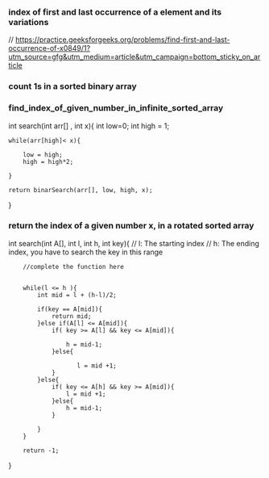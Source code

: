 
### index of  first and last occurrence of a element and its variations
// https://practice.geeksforgeeks.org/problems/find-first-and-last-occurrence-of-x0849/1?utm_source=gfg&utm_medium=article&utm_campaign=bottom_sticky_on_article


### count 1s in a sorted binary array

### find_index_of_given_number_in_infinite_sorted_array
int search(int arr[] , int x){
	int low=0;
	int high = 1;
 
	while(arr[high]< x){
		 
		low = high;
		high = high*2;
		
	}
	
	return binarSearch(arr[], low, high, x);
}


### return the index of a given number x, in a rotated sorted array
int search(int A[], int l, int h, int key){
        // l: The starting index
        // h: The ending index, you have to search the key in this range
        
        //complete the function here
        
        
        while(l <= h ){
            int mid = l + (h-l)/2;
            
            if(key == A[mid]){
                return mid;
            }else if(A[l] <= A[mid]){
                if( key >= A[l] && key <= A[mid]){
                   
                    h = mid-1;
                }else{
                     
                       l = mid +1;
                }
            }else{
                if( key <= A[h] && key >= A[mid]){
                    l = mid +1;
                }else{
                    h = mid-1;
                }
                
            }
        }
        
        return -1;
        
}


